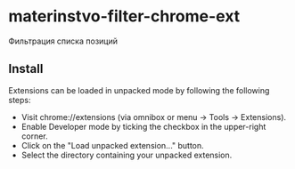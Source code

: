 # materinstvo-filter-chrome-ext
Фильтрация списка позиций

## Install

Extensions can be loaded in unpacked mode by following the following steps:

- Visit chrome://extensions (via omnibox or menu -> Tools -> Extensions).
- Enable Developer mode by ticking the checkbox in the upper-right corner.
- Click on the "Load unpacked extension..." button.
- Select the directory containing your unpacked extension.